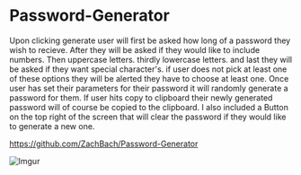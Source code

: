 # Password-Generator
Upon clicking generate user will first be asked how long of a password they wish to recieve.
After they will be asked if they would like to include numbers.
Then uppercase letters.
thirdly lowercase letters.
and last they will be asked if they want special character's.
if user does not pick at least one of these options they will be alerted they have to choose at least one.
Once user has set their parameters for their password it will randomly generate a password for them.
If user hits copy to clipboard their newly generated password will of course be copied to the clipboard.
I also included a Button on the top right of the screen that will clear the password if they would like to generate a new one.

https://github.com/ZachBach/Password-Generator

![Imgur](https://i.imgur.com/2PnijhC.png)
